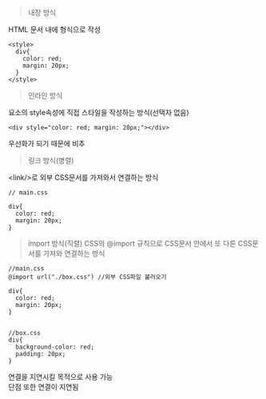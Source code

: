 > 내장 방식

HTML 문서 내에 <style></style> 형식으로 작성

```
<style>
  div{
    color: red;
    margin: 20px;
  }
</style>
```

> 인라인 방식

요소의 style속성에 직접 스타일을 작성하는 방식(선택자 없음)

```
<div style="color: red; margin: 20px;"></div>
```
우선화가 되기 때문에 비추

> 링크 방식(병렬)

\<link/>로 외부 CSS문서를 가져와서 연결하는 방식
```
// main.css

div{
  color: red;
  margin: 20px;
}
```

>import 방식(직렬)
CSS의 @import 규칙으로 CSS문서 안에서 또 다른 CSS문서를 가져와 연결하는 방식

```
//main.css
@import url("./box.css") //외부 CSS파일 불러오기

div{
  color: red;
  margin: 20px;
}


//box.css
div{
  background-color: red;
  padding: 20px;
}
```
연결을 지연시킬 목적으로 사용 가능  
단점 또한 연결이 지연됨